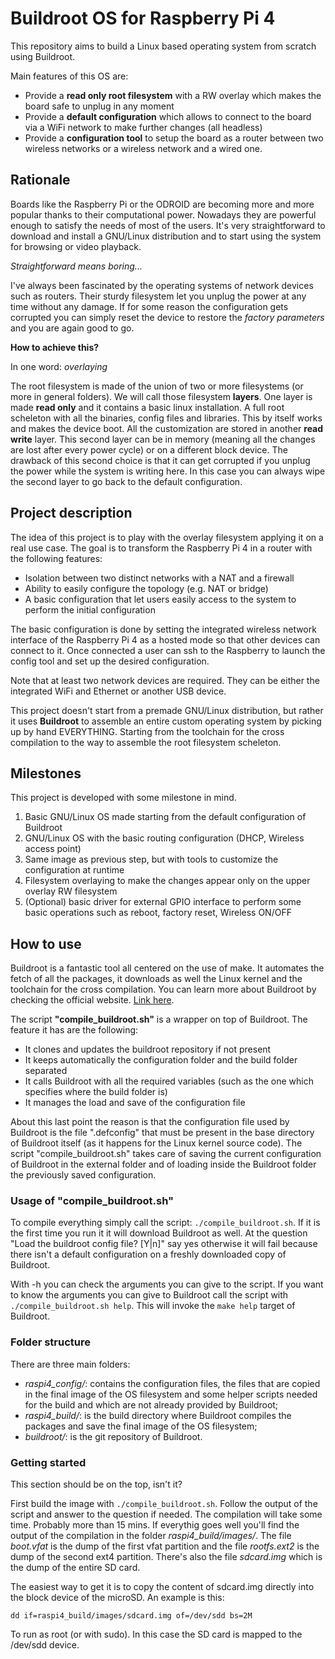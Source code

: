 # Buildroot OS for Raspberry Pi 4

This repository aims to build a Linux based operating system
from scratch using Buildroot.

Main features of this OS are:

- Provide a **read only root filesystem** with a RW overlay
  which makes the board safe to unplug in any moment
- Provide a **default configuration** which allows to connect
  to the board via a WiFi network to make further changes (all headless)
- Provide a **configuration tool** to setup the board as a
  router between two wireless networks or a wireless network and a wired one.

## Rationale

Boards like the Raspberry Pi or the ODROID are becoming more and
more popular thanks to their computational power.
Nowadays they are powerful enough to satisfy the needs of most of
the users. It's very straightforward to download and install a
GNU/Linux distribution and to start using the system for browsing
or video playback.

*Straightforward means boring...*

I've always been fascinated by the operating systems of network
devices such as routers.
Their sturdy filesystem let you unplug the power at any time
without any damage. If for some reason the configuration gets
corrupted you can simply reset the device to restore the
*factory parameters* and you are again good to go.

**How to achieve this?**

In one word: *overlaying*

The root filesystem is made of the union of two or more filesystems
(or more in general folders). We will call those filesystem **layers**.
One layer is made **read only** and it contains a basic linux installation.
A full root scheleton with all the binaries, config files and libraries.
This by itself works and makes the device boot.
All the customization are stored in another **read write** layer.
This second layer can be in memory (meaning all the changes are lost
after every power cycle) or on a different block device. The drawback
of this second choice is that it can get corrupted if you unplug the
power while the system is writing here. In this case you can always
wipe the second layer to go back to the default configuration.

## Project description

The idea of this project is to play with the overlay filesystem
applying it on a real use case.
The goal is to transform the Raspberry Pi 4 in a router with the
following features:

- Isolation between two distinct networks with a NAT and a firewall
- Ability to easily configure the topology (e.g. NAT or bridge)
- A basic configuration that let users easily access to the system
  to perform the initial configuration

The basic configuration is done by setting the integrated wireless
network interface of the Raspberry Pi 4 as a hosted mode so that
other devices can connect to it.
Once connected a user can ssh to the Raspberry to launch the
config tool and set up the desired configuration.

Note that at least two network devices are required. They can be
either the integrated WiFi and Ethernet or another USB device.

This project doesn't start from a premade GNU/Linux distribution,
but rather it uses **Buildroot** to assemble an entire custom
operating system by picking up by hand EVERYTHING. Starting from
the toolchain for the cross compilation to the way to assemble
the root filesystem scheleton.

## Milestones

This project is developed with some milestone in mind.

1. Basic GNU/Linux OS made starting from the default configuration
   of Buildroot
2. GNU/Linux OS with the basic routing configuration (DHCP, Wireless
   access point)
3. Same image as previous step, but with tools to customize the
   configuration at runtime
4. Filesystem overlaying to make the changes appear only on the
   upper overlay RW filesystem
5. (Optional) basic driver for external GPIO interface to perform
   some basic operations such as reboot, factory reset, Wireless
   ON/OFF

## How to use

Buildroot is a fantastic tool all centered on the use of make.
It automates the fetch of all the packages, it downloads as well
the Linux kernel and the toolchain for the cross compilation.
You can learn more about Buildroot by checking the official
website. [Link here](https://buildroot.org/).

The script **"compile_buildroot.sh"** is a wrapper on top of Buildroot.
The feature it has are the following:

- It clones and updates the buildroot repository if not present
- It keeps automatically the configuration folder and the build
  folder separated
- It calls Buildroot with all the required variables (such as
  the one which specifies where the build folder is)
- It manages the load and save of the configuration file

About this last point the reason is that the configuration
file used by Buildroot is the file ".defconfig" that must be
present in the base directory of Buildroot itself (as it happens
for the Linux kernel source code).
The script "compile_buildroot.sh" takes care of saving
the current configuration of Buildroot in the external
folder and of loading inside the Buildroot folder the
previously saved configuration.

### Usage of "compile_buildroot.sh"

To compile everything simply call the script: `./compile_buildroot.sh`.
If it is the first time you run it it will download Buildroot as well.
At the question "Load the buildroot config file? [Y|n]" say yes
otherwise it will fail because there isn't a default configuration
on a freshly downloaded copy of Buildroot.

With -h you can check the arguments you can give to the script.
If you want to know the arguments you can give to Buildroot
call the script with `./compile_buildroot.sh help`. This will
invoke the `make help` target of Buildroot.

### Folder structure

There are three main folders:

- *raspi4_config/*: contains the configuration files, the files
  that are copied in the final image of the OS filesystem and
  some helper scripts needed for the build and which are not
  already provided by Buildroot;
- *raspi4_build/*: is the build directory where Buildroot compiles
  the packages and save the final image of the OS filesystem;
- *buildroot/*: is the git repository of Buildroot.

### Getting started

This section should be on the top, isn't it?

First build the image with `./compile_buildroot.sh`.
Follow the output of the script and answer to the question if
needed.
The compilation will take some time. Probably more than 15 mins.
If everythig goes well you'll find the output of the compilation
in the folder *raspi4_build/images/*.
The file *boot.vfat* is the dump of the first vfat partition and
the file *rootfs.ext2* is the dump of the second ext4 partition.
There's also the file *sdcard.img* which is the dump of the entire
SD card.

The easiest way to get it is to copy the content of sdcard.img
directly into the block device of the microSD.
An example is this:

`dd if=raspi4_build/images/sdcard.img of=/dev/sdd bs=2M`

To run as root (or with sudo).
In this case the SD card is mapped to the /dev/sdd device.
